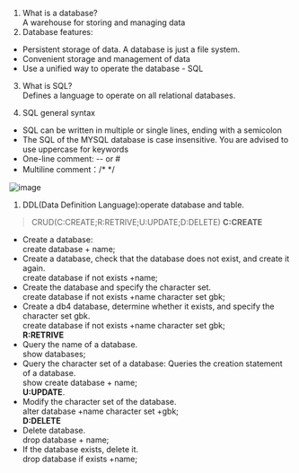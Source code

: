 1. What is a database?  
A warehouse for storing and managing data  
2. Database features:
- Persistent storage of data. A database is just a file system.
- Convenient storage and management of data
- Use a unified way to operate the database - SQL

3. What is SQL?  
Defines a language to operate on all relational databases. 

4. SQL general syntax  
- SQL can be written in multiple or single lines, ending with a semicolon  
- The SQL of the MYSQL database is case insensitive. You are advised to use uppercase for keywords  
- One-line comment: --  or # 
- Multiline comment：/* */


![image](https://user-images.githubusercontent.com/88880169/221164616-0d8b4891-86e2-48ab-bcf8-d0faeaf3595d.png)


1. DDL(Data Definition Language):operate database and table. 
> CRUD(C:CREATE;R:RETRIVE;U:UPDATE;D:DELETE)
<b>C:CREATE</b>  
- Create a database:   
  create database + name;   
- Create a database, check that the database does not exist, and create it again.   
 create database if not exists +name;   
- Create the database and specify the character set.    
  create database if not exists +name character set gbk;    
- Create a db4 database, determine whether it exists, and specify the character set gbk.   
  create database if not exists +name character set gbk;    
<b> R:RETRIVE</b>
- Query the name of a database.      
  show databases;
- Query the character set of a database: Queries the creation statement of a database.     
  show create database + name;   
<b>U:UPDATE</b>.  
- Modify the character set of the database.  
  alter database +name character set +gbk;      
<b>D:DELETE</b>
- Delete database.  
  drop database + name;
- If the database exists, delete it.  
  drop database if exists +name;
